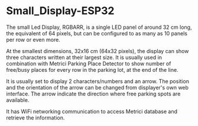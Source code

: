 # Small_Display-ESP32

The small Led Display, RGBARR, is a single LED panel of around 32 cm long, the equivalent of 64 pixels, but can be configured to as many as 10 panels per row or even more.

At the smallest dimensions, 32x16 cm (64x32 pixels), the display can show three characters written at their largest size. It is usually used in combination with Metrici Parking Place Detector to show number of free/busy places for every row in the parking lot, at the end of the line.

It is usually set to display 2 characters/numbers and an arrow. The position and the orientation of the arrow can be changed from displayer's own web interface. The arrow indicate the direction where free parking spots are available.

It has WiFi networking communication to access Metrici database and retrieve the information.
